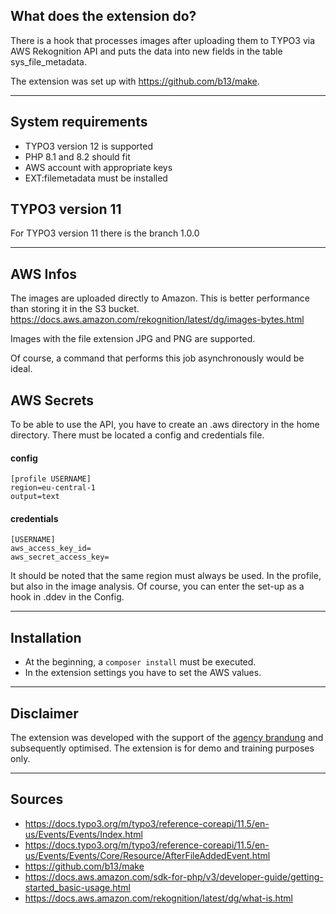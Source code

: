 ## What does the extension do?

There is a hook that processes images after uploading them to TYPO3 via AWS Rekognition API and puts the data into new fields
in the table sys_file_metadata.

The extension was set up with https://github.com/b13/make.

---

## System requirements

- TYPO3 version 12 is supported
- PHP 8.1 and 8.2 should fit
- AWS account with appropriate keys
- EXT:filemetadata must be installed

## TYPO3 version 11

For TYPO3 version 11 there is the branch 1.0.0

---

## AWS Infos

The images are uploaded directly to Amazon. This is better performance than storing it in the S3 bucket.
https://docs.aws.amazon.com/rekognition/latest/dg/images-bytes.html

Images with the file extension JPG and PNG are supported.

Of course, a command that performs this job asynchronously would be ideal.

## AWS Secrets

To be able to use the API, you have to create an .aws directory in the home directory. There must be located a config and credentials file.

#### config

```
[profile USERNAME]
region=eu-central-1
output=text
```

#### credentials

```
[USERNAME]
aws_access_key_id=
aws_secret_access_key=
```

It should be noted that the same region must always be used. In the profile, but also in the image analysis. Of course, you can enter the set-up as a hook in .ddev in the Config.

---

## Installation

- At the beginning, a `composer install` must be executed.
- In the extension settings you have to set the AWS values.

---

## Disclaimer

The extension was developed with the support of the [agency brandung][1] and subsequently optimised. The extension is for demo and training purposes only.

---

## Sources

- https://docs.typo3.org/m/typo3/reference-coreapi/11.5/en-us/Events/Events/Index.html
- https://docs.typo3.org/m/typo3/reference-coreapi/11.5/en-us/Events/Events/Core/Resource/AfterFileAddedEvent.html
- https://github.com/b13/make
- https://docs.aws.amazon.com/sdk-for-php/v3/developer-guide/getting-started_basic-usage.html
- https://docs.aws.amazon.com/rekognition/latest/dg/what-is.html

[1]: https://www.agentur-brandung.de/
